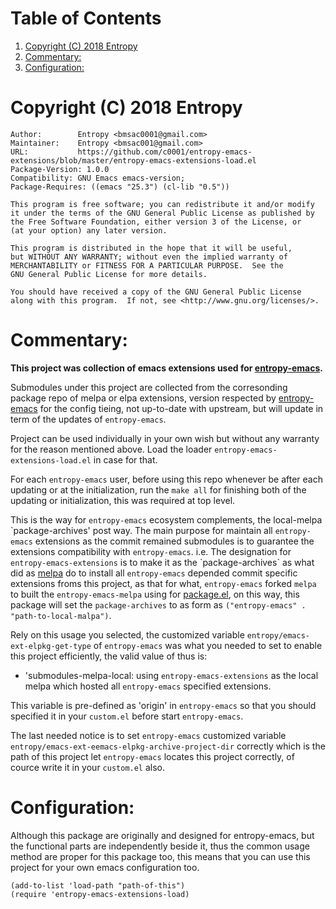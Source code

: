# Table of Contents

1.  [Copyright (C) 2018 Entropy](#orgd596fe9)
2.  [Commentary:](#orgdd65d18)
3.  [Configuration:](#orgf614cbb)

<a id="orgd596fe9"></a>

# Copyright (C) 2018 Entropy

    Author:        Entropy <bmsac0001@gmail.com>
    Maintainer:    Entropy <bmsac001@gmail.com>
    URL:           https://github.com/c0001/entropy-emacs-extensions/blob/master/entropy-emacs-extensions-load.el
    Package-Version: 1.0.0
    Compatibility: GNU Emacs emacs-version;
    Package-Requires: ((emacs "25.3") (cl-lib "0.5"))

    This program is free software; you can redistribute it and/or modify
    it under the terms of the GNU General Public License as published by
    the Free Software Foundation, either version 3 of the License, or
    (at your option) any later version.

    This program is distributed in the hope that it will be useful,
    but WITHOUT ANY WARRANTY; without even the implied warranty of
    MERCHANTABILITY or FITNESS FOR A PARTICULAR PURPOSE.  See the
    GNU General Public License for more details.

    You should have received a copy of the GNU General Public License
    along with this program.  If not, see <http://www.gnu.org/licenses/>.


<a id="orgdd65d18"></a>

# Commentary:

**This project was collection of emacs extensions used for
[entropy-emacs](https://github.com/c0001/entropy-emacs).**

Submodules under this project are collected from the corresonding
package repo of melpa or elpa extensions, version respected by
[entropy-emacs](https://github.com/c0001/entropy-emacs) for the config tieing, not up-to-date with upstream, but
will update in term of the updates of `entropy-emacs`.

Project can be used individually in your own wish but without any
warranty for the reason mentioned above. Load the loader
`entropy-emacs-extensions-load.el` in case for that.

For each `entropy-emacs` user, before using this repo whenever be
after each updating or at the initialization, run the `make all`
for finishing both of the updating or initialization, this was
required at top level.

This is the way for `entropy-emacs` ecosystem complements, the
local-melpa \`package-archives' post way. The main purpose for
maintain all `entropy-emacs` extensions as the commit remained
submodules is to guarantee the extensions compatibility with
`entropy-emacs`. i.e. The designation for
`entropy-emacs-extensions` is to make it as the \`package-archives\`
as what did as [melpa](https://melpa.org) do to install all `entropy-emacs` depended
commit specific extensions froms this project, as that for what,
`entropy-emacs` forked `melpa` to built the `entropy-emacs-melpa`
using for [package.el](https://melpa.org/#/getting-started), on this way, this package will set the
`package-archives` to as form as `("entropy-emacs"
. "path-to-local-malpa")`.

Rely on this usage you selected, the customized variable
`entropy/emacs-ext-elpkg-get-type` of `entropy-emacs` was what you
needed to set to enable this project efficiently, the valid value
of thus is:

-   'submodules-melpa-local: using `entropy-emacs-extensions` as the
    local melpa which hosted all `entropy-emacs` specified
    extensions.

This variable is pre-defined as 'origin' in `entropy-emacs` so
that you should specified it in your `custom.el` before start
`entropy-emacs`.

The last needed notice is to set `entropy-emacs` customized
variable `entropy/emacs-ext-eemacs-elpkg-archive-project-dir`
correctly which is the path of this project let `entropy-emacs`
locates this project correctly, of cource write it in your
`custom.el` also.


<a id="orgf614cbb"></a>

# Configuration:

Although this package are originally and designed for
entropy-emacs, but the functional parts are independently beside
it, thus the common usage method are proper for this package too,
this means that you can use this project for your own emacs
configuration too.

    (add-to-list 'load-path "path-of-this")
    (require 'entropy-emacs-extensions-load)


<a id="orge74461d"></a>

